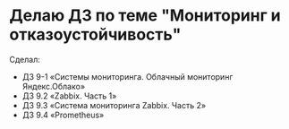 # Делаю ДЗ по теме "Мониторинг и отказоустойчивость"

Сделал: 

* ДЗ 9-1 «Системы мониторинга. Облачный мониторинг Яндекс.Облако»
* ДЗ 9.2 «Zabbix. Часть 1»
* ДЗ 9.3 «Система мониторинга Zabbix. Часть 2»
* ДЗ 9.4 «Prometheus»

